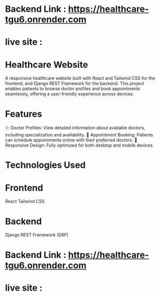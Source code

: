# Backend Link : https://healthcare-tgu6.onrender.com
# live site : 

# Healthcare Website
A responsive healthcare website built with React and Tailwind CSS for the frontend, and Django REST Framework for the backend. This project enables patients to browse doctor profiles and book appointments seamlessly, offering a user-friendly experience across devices.

# Features
🩺 Doctor Profiles: View detailed information about available doctors, including specialization and availability.
📅 Appointment Booking: Patients can schedule appointments online with their preferred doctors.
📱 Responsive Design: Fully optimized for both desktop and mobile devices.
# Technologies Used
# Frontend
  React
  Tailwind CSS
# Backend
  Django REST Framework (DRF)
# Backend Link : https://healthcare-tgu6.onrender.com
# live site : 
